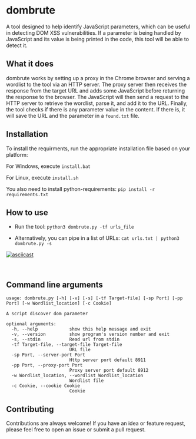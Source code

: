 # dombrute

A tool designed to help identify JavaScript parameters, which can be useful in detecting DOM XSS vulnerabilities. If a parameter is being handled by JavaScript and its value is being printed in the code, this tool will be able to detect it.

## What it does

dombrute works by setting up a proxy in the Chrome browser and serving a wordlist to the tool via an HTTP server. The proxy server then receives the response from the target URL and adds some JavaScript before returning the response to the browser. The JavaScript will then send a request to the HTTP server to retrieve the wordlist, parse it, and add it to the URL. Finally, the tool checks if there is any parameter value in the content. If there is, it will save the URL and the parameter in a `found.txt` file.

## Installation
To install the requirments, run the appropriate installation file based on your platform:

For Windows, execute `install.bat`

For Linux, execute `install.sh`

You also need to install python-requirements: 
`pip install -r requirements.txt`

## How to use

- Run the tool: `python3 dombrute.py -tf urls_file`

- Alternatively, you can pipe in a list of URLs: `cat urls.txt | python3 dombrute.py -s`

[![asciicast](https://asciinema.org/a/JCAdfMyxYoOzLj5Aloi7Q1BHY.svg)](https://asciinema.org/a/JCAdfMyxYoOzLj5Aloi7Q1BHY)

<br>

## Command line arguments

```
usage: dombrute.py [-h] [-v] [-s] [-tf Target-file] [-sp Port] [-pp Port] [-w Wordlist_location] [-c Cookie]

A script discover dom parameter

optional arguments:
  -h, --help            show this help message and exit
  -v, --version         show program's version number and exit
  -s, --stdin           Read url from stdin
  -tf Target-file, --target-file Target-file
                        URL file
  -sp Port, --server-port Port
                        Http server port default 8911
  -pp Port, --proxy-port Port
                        Proxy server port default 8912
  -w Wordlist_location, --wordlist Wordlist_location
                        Wordlist file
  -c Cookie, --cookie Cookie
                        Cookie
```


## Contributing

Contributions are always welcome! If you have an idea or feature request, please feel free to open an issue or submit a pull request.
